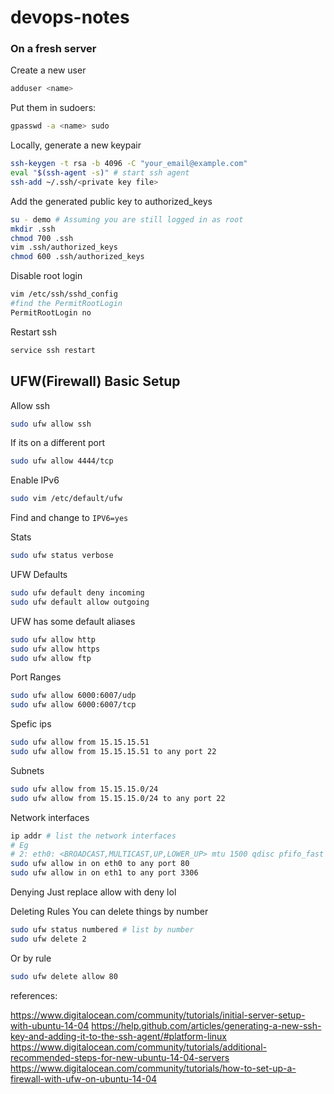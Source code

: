 # devops-notes

### On a fresh server

Create a new user
```bash
adduser <name>
```

Put them in sudoers:
```bash 
gpasswd -a <name> sudo
```

Locally, generate a new keypair
```bash
ssh-keygen -t rsa -b 4096 -C "your_email@example.com"
eval "$(ssh-agent -s)" # start ssh agent
ssh-add ~/.ssh/<private key file>
```

Add the generated public key to authorized_keys
```bash
su - demo # Assuming you are still logged in as root
mkdir .ssh
chmod 700 .ssh
vim .ssh/authorized_keys
chmod 600 .ssh/authorized_keys
```

Disable root login
```bash
vim /etc/ssh/sshd_config
#find the PermitRootLogin 
PermitRootLogin no
```

Restart ssh
```bash
service ssh restart
```

## UFW(Firewall) Basic Setup

Allow ssh
```bash 
sudo ufw allow ssh
```
If its on a different port

```bash 
sudo ufw allow 4444/tcp
```

Enable IPv6
```bash
sudo vim /etc/default/ufw
```
Find and change to `IPV6=yes`

Stats
```bash 
sudo ufw status verbose
```

UFW Defaults
```bash
sudo ufw default deny incoming
sudo ufw default allow outgoing
```

UFW has some default aliases
```bash
sudo ufw allow http
sudo ufw allow https
sudo ufw allow ftp
```

Port Ranges
```bash
sudo ufw allow 6000:6007/udp
sudo ufw allow 6000:6007/tcp
```

Spefic ips
```bash
sudo ufw allow from 15.15.15.51
sudo ufw allow from 15.15.15.51 to any port 22
```

Subnets
```bash
sudo ufw allow from 15.15.15.0/24
sudo ufw allow from 15.15.15.0/24 to any port 22
```

Network interfaces
```bash
ip addr # list the network interfaces
# Eg
# 2: eth0: <BROADCAST,MULTICAST,UP,LOWER_UP> mtu 1500 qdisc pfifo_fast state
sudo ufw allow in on eth0 to any port 80
sudo ufw allow in on eth1 to any port 3306
```

Denying
Just replace allow with deny lol

Deleting Rules
You can delete things by number
```bash
sudo ufw status numbered # list by number
sudo ufw delete 2
```

Or by rule
```bash
sudo ufw delete allow 80
```




references:

https://www.digitalocean.com/community/tutorials/initial-server-setup-with-ubuntu-14-04
https://help.github.com/articles/generating-a-new-ssh-key-and-adding-it-to-the-ssh-agent/#platform-linux
https://www.digitalocean.com/community/tutorials/additional-recommended-steps-for-new-ubuntu-14-04-servers
https://www.digitalocean.com/community/tutorials/how-to-set-up-a-firewall-with-ufw-on-ubuntu-14-04
